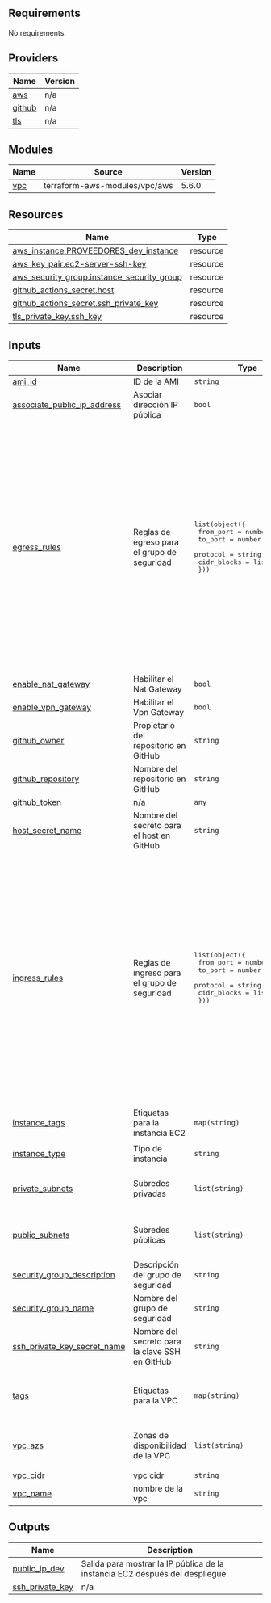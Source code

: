 ## Requirements

No requirements.

## Providers

| Name | Version |
|------|---------|
| <a name="provider_aws"></a> [aws](#provider\_aws) | n/a |
| <a name="provider_github"></a> [github](#provider\_github) | n/a |
| <a name="provider_tls"></a> [tls](#provider\_tls) | n/a |

## Modules

| Name | Source | Version |
|------|--------|---------|
| <a name="module_vpc"></a> [vpc](#module\_vpc) | terraform-aws-modules/vpc/aws | 5.6.0 |

## Resources

| Name | Type |
|------|------|
| [aws_instance.PROVEEDORES_dev_instance](https://registry.terraform.io/providers/hashicorp/aws/latest/docs/resources/instance) | resource |
| [aws_key_pair.ec2-server-ssh-key](https://registry.terraform.io/providers/hashicorp/aws/latest/docs/resources/key_pair) | resource |
| [aws_security_group.instance_security_group](https://registry.terraform.io/providers/hashicorp/aws/latest/docs/resources/security_group) | resource |
| [github_actions_secret.host](https://registry.terraform.io/providers/integrations/github/latest/docs/resources/actions_secret) | resource |
| [github_actions_secret.ssh_private_key](https://registry.terraform.io/providers/integrations/github/latest/docs/resources/actions_secret) | resource |
| [tls_private_key.ssh_key](https://registry.terraform.io/providers/hashicorp/tls/latest/docs/resources/private_key) | resource |

## Inputs

| Name | Description | Type | Default | Required |
|------|-------------|------|---------|:--------:|
| <a name="input_ami_id"></a> [ami\_id](#input\_ami\_id) | ID de la AMI | `string` | `"ami-0c101f26f147fa7fd"` | no |
| <a name="input_associate_public_ip_address"></a> [associate\_public\_ip\_address](#input\_associate\_public\_ip\_address) | Asociar dirección IP pública | `bool` | `true` | no |
| <a name="input_egress_rules"></a> [egress\_rules](#input\_egress\_rules) | Reglas de egreso para el grupo de seguridad | <pre>list(object({<br>    from_port   = number<br>    to_port     = number<br>    protocol    = string<br>    cidr_blocks = list(string)<br>  }))</pre> | <pre>[<br>  {<br>    "cidr_blocks": [<br>      "0.0.0.0/0"<br>    ],<br>    "from_port": 22,<br>    "protocol": "tcp",<br>    "to_port": 22<br>  },<br>  {<br>    "cidr_blocks": [<br>      "0.0.0.0/0"<br>    ],<br>    "from_port": 443,<br>    "protocol": "tcp",<br>    "to_port": 443<br>  },<br>  {<br>    "cidr_blocks": [<br>      "0.0.0.0/0"<br>    ],<br>    "from_port": 3000,<br>    "protocol": "tcp",<br>    "to_port": 3000<br>  }<br>]</pre> | no |
| <a name="input_enable_nat_gateway"></a> [enable\_nat\_gateway](#input\_enable\_nat\_gateway) | Habilitar el Nat Gateway | `bool` | `true` | no |
| <a name="input_enable_vpn_gateway"></a> [enable\_vpn\_gateway](#input\_enable\_vpn\_gateway) | Habilitar el Vpn Gateway | `bool` | `true` | no |
| <a name="input_github_owner"></a> [github\_owner](#input\_github\_owner) | Propietario del repositorio en GitHub | `string` | `"alkemyTech"` | no |
| <a name="input_github_repository"></a> [github\_repository](#input\_github\_repository) | Nombre del repositorio en GitHub | `string` | `"UMSA-DevOps-T4"` | no |
| <a name="input_github_token"></a> [github\_token](#input\_github\_token) | n/a | `any` | n/a | yes |
| <a name="input_host_secret_name"></a> [host\_secret\_name](#input\_host\_secret\_name) | Nombre del secreto para el host en GitHub | `string` | `"HOST_PROVEEDORES"` | no |
| <a name="input_ingress_rules"></a> [ingress\_rules](#input\_ingress\_rules) | Reglas de ingreso para el grupo de seguridad | <pre>list(object({<br>    from_port   = number<br>    to_port     = number<br>    protocol    = string<br>    cidr_blocks = list(string)<br>  }))</pre> | <pre>[<br>  {<br>    "cidr_blocks": [<br>      "0.0.0.0/0"<br>    ],<br>    "from_port": 22,<br>    "protocol": "tcp",<br>    "to_port": 22<br>  },<br>  {<br>    "cidr_blocks": [<br>      "0.0.0.0/0"<br>    ],<br>    "from_port": 443,<br>    "protocol": "tcp",<br>    "to_port": 443<br>  },<br>  {<br>    "cidr_blocks": [<br>      "0.0.0.0/0"<br>    ],<br>    "from_port": 3000,<br>    "protocol": "tcp",<br>    "to_port": 3000<br>  }<br>]</pre> | no |
| <a name="input_instance_tags"></a> [instance\_tags](#input\_instance\_tags) | Etiquetas para la instancia EC2 | `map(string)` | <pre>{<br>  "Name": "ORG-PROVEEDORES-DEV"<br>}</pre> | no |
| <a name="input_instance_type"></a> [instance\_type](#input\_instance\_type) | Tipo de instancia | `string` | `"t2.micro"` | no |
| <a name="input_private_subnets"></a> [private\_subnets](#input\_private\_subnets) | Subredes privadas | `list(string)` | <pre>[<br>  "10.0.1.0/24",<br>  "10.0.2.0/24"<br>]</pre> | no |
| <a name="input_public_subnets"></a> [public\_subnets](#input\_public\_subnets) | Subredes públicas | `list(string)` | <pre>[<br>  "10.0.101.0/24",<br>  "10.0.102.0/24"<br>]</pre> | no |
| <a name="input_security_group_description"></a> [security\_group\_description](#input\_security\_group\_description) | Descripción del grupo de seguridad | `string` | `"Security group for EC2 instance"` | no |
| <a name="input_security_group_name"></a> [security\_group\_name](#input\_security\_group\_name) | Nombre del grupo de seguridad | `string` | `"instance_security_group"` | no |
| <a name="input_ssh_private_key_secret_name"></a> [ssh\_private\_key\_secret\_name](#input\_ssh\_private\_key\_secret\_name) | Nombre del secreto para la clave SSH en GitHub | `string` | `"SSH_PRIVATE_KEY_PROVEEDORES"` | no |
| <a name="input_tags"></a> [tags](#input\_tags) | Etiquetas para la VPC | `map(string)` | <pre>{<br>  "Environment": "dev",<br>  "Terraform": "true"<br>}</pre> | no |
| <a name="input_vpc_azs"></a> [vpc\_azs](#input\_vpc\_azs) | Zonas de disponibilidad de la VPC | `list(string)` | <pre>[<br>  "us-east-1b",<br>  "us-east-1c"<br>]</pre> | no |
| <a name="input_vpc_cidr"></a> [vpc\_cidr](#input\_vpc\_cidr) | vpc cidr | `string` | `"10.0.0.0/16"` | no |
| <a name="input_vpc_name"></a> [vpc\_name](#input\_vpc\_name) | nombre de la vpc | `string` | `"vpc-IAC-PROVEEDORES"` | no |

## Outputs

| Name | Description |
|------|-------------|
| <a name="output_public_ip_dev"></a> [public\_ip\_dev](#output\_public\_ip\_dev) | Salida para mostrar la IP pública de la instancia EC2 después del despliegue |
| <a name="output_ssh_private_key"></a> [ssh\_private\_key](#output\_ssh\_private\_key) | n/a |
